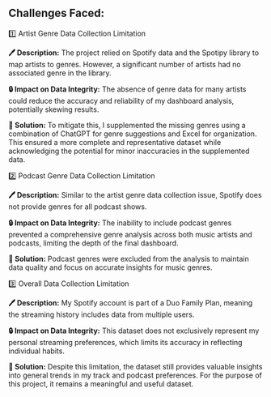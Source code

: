 ## Challenges Faced:  

:one: Artist Genre Data Collection Limitation  

**🖊️ Description:** The project relied on Spotify data and the Spotipy library to map artists to genres. However, a significant number of artists had no associated genre in the library.  
  
**🔒 Impact on Data Integrity:** The absence of genre data for many artists could reduce the accuracy and reliability of my dashboard analysis, potentially skewing results.  
  
**🚀 Solution:** To mitigate this, I supplemented the missing genres using a combination of ChatGPT for genre suggestions and Excel for organization. This ensured a more complete and representative dataset while acknowledging the potential for minor inaccuracies in the supplemented data.  

:two: Podcast Genre Data Collection Limitation  

**🖊️ Description:** Similar to the artist genre data collection issue, Spotify does not provide genres for all podcast shows. 
    
**🔒 Impact on Data Integrity:**  The inability to include podcast genres prevented a comprehensive genre analysis across both music artists and podcasts, limiting the depth of the final dashboard.

**🚀 Solution:** Podcast genres were excluded from the analysis to maintain data quality and focus on accurate insights for music genres.

:three: Overall Data Collection Limitation

**🖊️ Description:** My Spotify account is part of a Duo Family Plan, meaning the streaming history includes data from multiple users.

**🔒 Impact on Data Integrity:**  This dataset does not exclusively represent my personal streaming preferences, which limits its accuracy in reflecting individual habits.

**🚀 Solution:** Despite this limitation, the dataset still provides valuable insights into general trends in my track and podcast preferences. For the purpose of this project, it remains a meaningful and useful dataset.


